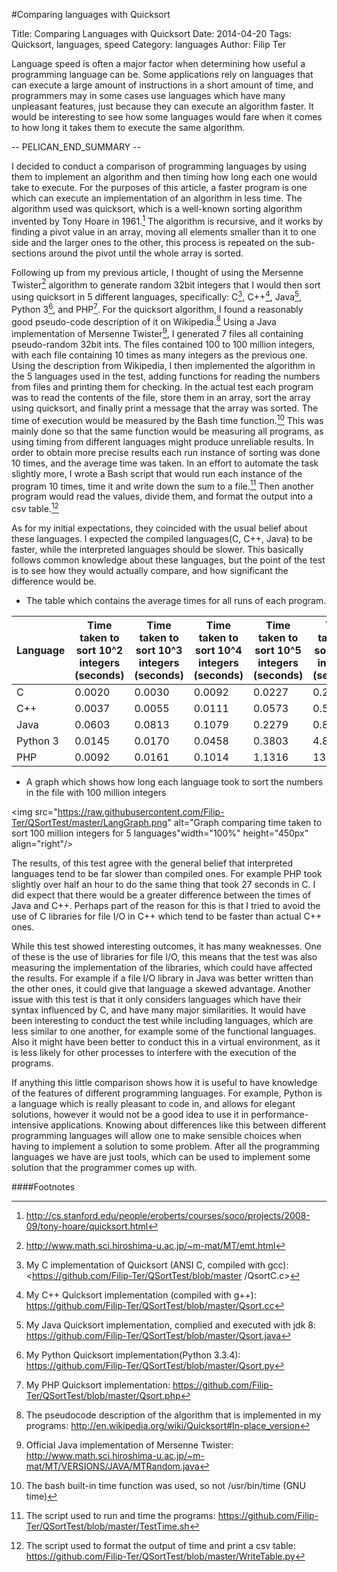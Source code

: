 #Comparing languages with Quicksort

Title: Comparing Languages with Quicksort
Date: 2014-04-20
Tags: Quicksort, languages, speed
Category: languages
Author: Filip Ter

Language speed is often a major factor when determining how useful a programming language can be. Some applications rely on languages that can execute a large amount of instructions in a short amount of time, and programmers may in some cases use languages which have many unpleasant features, just because they can execute an algorithm faster. It would be interesting to see how some languages would fare when it comes to how long it takes them to execute the same algorithm. 

-- PELICAN_END_SUMMARY --

I decided to conduct a comparison of programming languages by using them to implement an algorithm and then timing how long each one would take to execute. For the purposes of this article, a faster program is one which can execute an implementation of an algorithm in less time. The algorithm used was quicksort, which is a well-known sorting algorithm invented by Tony Hoare in 1961.[^thoare] The algorithm is recursive, and it works by finding a pivot value in an array, moving all elements smaller than it to one side and the larger ones to the other, this process is repeated on the sub-sections around the pivot until the whole array is sorted. 

Following up from my previous article, I thought of using the Mersenne Twister[^mt] algorithm to generate random 32bit integers that I would then sort using quicksort in 5 different languages, specifically: C[^c], C++[^cpp], Java[^java], Python 3[^py], and PHP[^php]. For the quicksort algorithm, I found a reasonably good pseudo-code description of it on Wikipedia.[^wiki] Using a Java implementation of Mersenne Twister[^mtjava], I generated 7 files all containing pseudo-random 32bit ints. The files contained 100 to 100 million integers, with each file containing 10 times as many integers as the previous one. Using the description from Wikipedia, I then implemented the algorithm in the 5 languages used in the test, adding functions for reading the numbers from files and printing them for checking.  In the actual test each program was to read the contents of the file, store them in an array, sort the array using quicksort, and finally print a message that the array was sorted. The time of execution would be measured by the Bash time function.[^bashtime] This was mainly done so that the same function would be measuring all programs,  as using timing from different languages might produce unreliable results. In order to obtain more precise results each run instance of sorting was done 10 times, and the average time was taken. In an effort to automate the task slightly more, I wrote a Bash script that would run each instance of the program 10 times, time it and write down the sum to a file.[^bashscript] Then another program would read the values, divide them, and format the output into a csv table.[^writetable]

As for my initial expectations, they coincided with the usual belief about these languages. I expected the compiled languages(C, C++, Java) to be faster, while the interpreted languages should be slower. This basically follows common knowledge about these languages, but the point of the test is to see how they would actually compare, and how significant the difference would be. 
	
* The table which contains the average times for all runs of each program.

| Language | Time taken to sort 10^2 integers (seconds) | Time taken to sort 10^3 integers (seconds) | Time taken to sort 10^4 integers (seconds) | Time taken to sort 10^5 integers (seconds) | Time taken to sort 10^6 integers (seconds) | Time taken to sort 10^7 integers (seconds) | Time taken to sort 10^8 integers (seconds) |
|----------|--------------------------------------------|--------------------------------------------|--------------------------------------------|--------------------------------------------|--------------------------------------------|--------------------------------------------|--------------------------------------------|
| C        | 0.0020                                      | 0.0030                                      | 0.0092                                     | 0.0227                                     | 0.2242                                     | 2.5311                                     | 27.8197                                    |
| C++      | 0.0037                                     | 0.0055                                     | 0.0111                                     | 0.0573                                     | 0.5693                                     | 5.9676                                     | 62.1247                                    |
| Java     | 0.0603                                     | 0.0813                                     | 0.1079                                     | 0.2279                                     | 0.8806                                     | 7.2826                                     | 71.9754                                    |
| Python 3 | 0.0145                                     | 0.0170                                     | 0.0458                                     | 0.3803                                     | 4.8301                                     | 60.1167                                    | 757.3374                                   |
| PHP      | 0.0092                                     | 0.0161                                     | 0.1014                                     | 1.1316                                     | 13.9871                                    | 174.4720                                    | 2091.9820                                   |

* A graph which shows how long each language took to sort the numbers in the file with 100 million integers

<img src="https://raw.githubusercontent.com/Filip-Ter/QSortTest/master/LangGraph.png" alt="Graph comparing time taken to sort 100 million integers for 5 languages"width="100%" height="450px" align="right"/>


The results, of this test agree with the general belief that interpreted languages tend to be far slower than compiled ones. For example PHP took slightly over half an hour to do the same thing that took 27 seconds in C. I did expect that there would be a greater difference between the times of Java and C++. Perhaps part of the reason for this is that I tried to avoid the use of C libraries for file I/O in C++ which tend to be faster than actual C++ ones.

While this test showed interesting outcomes, it has many weaknesses. One of these is the use of libraries for file I/O, this means that the test was also measuring the implementation of the libraries, which could have affected the results. For example if a file I/O library in Java was better written than the other ones, it could give that language a skewed advantage. Another issue with this test is that it only considers languages which have their syntax influenced by C, and have many major similarities. It would have been interesting to conduct the test while including languages, which are less similar to one another, for example some of the functional languages. Also it might have been better to conduct this in a virtual environment, as it is less likely for other processes to interfere with the execution of the programs. 

If anything this little comparison shows how it is useful to have knowledge of the features of different programming languages. For example, Python is a language which is really pleasant to code in, and allows for elegant solutions, however it would not be a good idea to use it in performance-intensive applications. Knowing about differences like this between different programming languages will allow one to make sensible choices when having to implement a solution to some problem. After all the programming languages we have are just tools, which can be used to implement some solution that the programmer comes up with.


####Footnotes

[^thoare]: <http://cs.stanford.edu/people/eroberts/courses/soco/projects/2008-09/tony-hoare/quicksort.html>

[^mt]: <http://www.math.sci.hiroshima-u.ac.jp/~m-mat/MT/emt.html>

[^c]: My C implementation of Quicksort (ANSI C, compiled with gcc): <https://github.com/Filip-Ter/QSortTest/blob/master				/QsortC.c>

[^cpp]: My C++ Quicksort implementation (compiled with g++): <https://github.com/Filip-Ter/QSortTest/blob/master/Qsort.cc>

[^java]: My Java Quicksort implementation, complied and executed with jdk 8: <https://github.com/Filip-Ter/QSortTest/blob/master/Qsort.java>

[^py]: My Python Quicksort implementation(Python 3.3.4): <https://github.com/Filip-Ter/QSortTest/blob/master/Qsort.py>

[^php]: My PHP Quicksort implementation: <https://github.com/Filip-Ter/QSortTest/blob/master/Qsort.php>

[^mtjava]: Official Java implementation of Mersenne Twister: <http://www.math.sci.hiroshima-u.ac.jp/~m-mat/MT/VERSIONS/JAVA/MTRandom.java>

[^wiki]: The pseudocode description of the algorithm that is implemented in my programs: <http://en.wikipedia.org/wiki/Quicksort#In-place_version>

[^bashtime]: The bash built-in time function was used, so not /usr/bin/time (GNU time)

[^bashscript]: The script used to run and time the programs: <https://github.com/Filip-Ter/QSortTest/blob/master/TestTime.sh>

[^writetable]: The script used to format the output of time and print a csv table: <https://github.com/Filip-Ter/QSortTest/blob/master/WriteTable.py>


